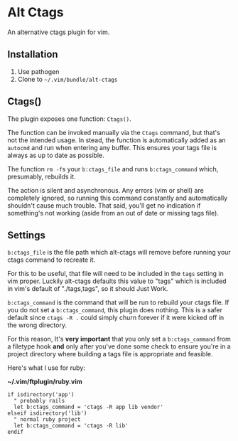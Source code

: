 # Alt Ctags

An alternative ctags plugin for vim.

## Installation

1. Use pathogen
2. Clone to `~/.vim/bundle/alt-ctags`

## Ctags()

The plugin exposes one function: `Ctags()`.

The function can be invoked manually via the `Ctags` command, but that's 
not the intended usage. In stead, the function is automatically added as 
an `autocmd` and run when entering any buffer. This ensures your tags 
file is always as up to date as possible.

The function `rm -f`s your `b:ctags_file` and runs `b:ctags_command` 
which, presumably, rebuilds it.

The action is silent and asynchronous. Any errors (vim or shell) are 
completely ignored, so running this command constantly and automatically 
shouldn't cause much trouble. That said, you'll get no indication if 
something's not working (aside from an out of date or missing tags 
file).

## Settings

`b:ctags_file` is the file path which alt-ctags will remove before 
running your ctags command to recreate it.

For this to be useful, that file will need to be included in the `tags` 
setting in vim proper. Luckily alt-ctags defaults this value to "tags" 
which is included in vim's default of "./tags,tags", so it should Just 
Work.

`b:ctags_command` is the command that will be run to rebuild your ctags 
file. If you do not set a `b:ctags_command`, this plugin does nothing. 
This is a safer default since `ctags -R .` could simply churn forever if 
it were kicked off in the wrong directory.

For this reason, It's **very important** that you only set a 
`b:ctags_command` from a filetype hook **and** only after you've done 
some check to ensure you're in a project directory where building a tags 
file is appropriate and feasible.

Here's what I use for ruby:

**~/.vim/ftplugin/ruby.vim**

~~~ { .vim }
if isdirectory('app')
  " probably rails
  let b:ctags_command = 'ctags -R app lib vendor'
elseif isdirectory('lib')
  " normal ruby project
  let b:ctags_command = 'ctags -R lib'
endif
~~~
